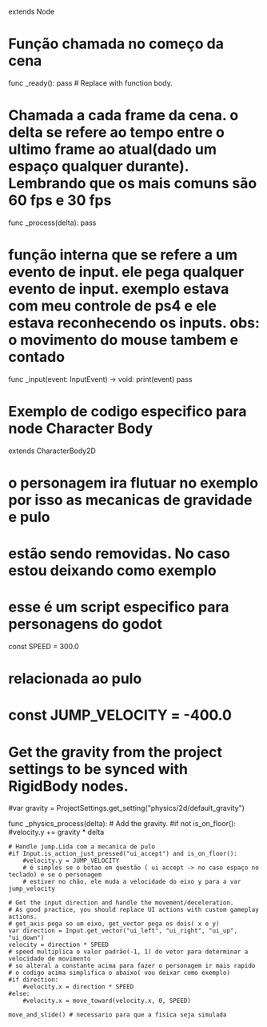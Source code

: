 extends Node


# Função chamada no começo da cena
func _ready(): 
	pass # Replace with function body.


# Chamada a cada frame da cena. o delta se refere ao tempo entre o ultimo frame ao atual(dado um espaço qualquer durante). Lembrando que os mais comuns são 60 fps e 30 fps
func _process(delta):
	pass

# função interna que se refere a um evento de input. ele pega qualquer evento de input. exemplo estava com meu controle de ps4 e ele estava reconhecendo os inputs. obs: o movimento do mouse tambem e contado
func _input(event: InputEvent) -> void:
	print(event)
	pass


# Exemplo de codigo especifico para node Character Body

extends CharacterBody2D

# o personagem ira flutuar no exemplo por isso as mecanicas de gravidade e pulo
# estão sendo removidas. No caso estou deixando como exemplo

# esse é um script especifico para personagens do godot
const SPEED = 300.0
# relacionada ao pulo
# const JUMP_VELOCITY = -400.0

# Get the gravity from the project settings to be synced with RigidBody nodes.
#var gravity = ProjectSettings.get_setting("physics/2d/default_gravity")


func _physics_process(delta):
	# Add the gravity.
	#if not is_on_floor():
		#velocity.y += gravity * delta

	# Handle jump.Lida com a mecanica de pulo
	#if Input.is_action_just_pressed("ui_accept") and is_on_floor():
		#velocity.y = JUMP_VELOCITY
		# é simples se o botao em questão ( ui accept -> no caso espaço no teclado) e se o personagem
		# estiver no chão, ele muda a velocidade do eixo y para a var jump_velocity

	# Get the input direction and handle the movement/deceleration.
	# As good practice, you should replace UI actions with custom gameplay actions.
	# get_axis pega so um eixo, get_vector pega os dois( x e y)
	var direction = Input.get_vector("ui_left", "ui_right", "ui_up", "ui_down")
	velocity = direction * SPEED
	# speed multiplica o valor padrão(-1, 1) do vetor para determinar a velocidade de movimento
	# so alteral a constante acima para fazer o personagem ir mais rapido
	# o codigo acima simplifica o abaixo( vou deixar como exemplo)
	#if direction:
		#velocity.x = direction * SPEED
	#else:
		#velocity.x = move_toward(velocity.x, 0, SPEED)

	move_and_slide() # necessario para que a fisica seja simulada